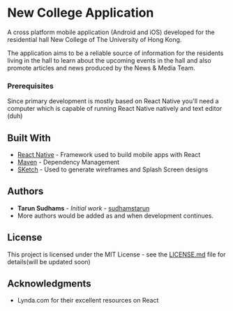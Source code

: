 # New College Application
A cross platform mobile application (Android and iOS) developed for the residential hall New College of The University of Hong Kong. 

The application aims to be a reliable source of information for the residents living in the hall to learn about the upcoming events in the hall and also promote articles and news produced by the News & Media Team.

### Prerequisites

Since  primary development is mostly based on React Native you'll need a computer which is capable of running React Native natively and text editor (duh)

## Built With

* [React Native](https://facebook.github.io/react-native/) - Framework used to build mobile apps with React
* [Maven](https://maven.apache.org/) - Dependency Management
* [SKetch](https://www.sketchapp.com/) - Used to generate wireframes and Splash Screen designs

## Authors

* **Tarun Sudhams** - *Initial work* - [sudhamstarun](https://github.com/sudhamstarun)
* More authors would be added as and when development continues. 


## License

This project is licensed under the MIT License - see the [LICENSE.md](LICENSE.md) file for details(will be updated soon)

## Acknowledgments

* Lynda.com for their excellent resources on React
